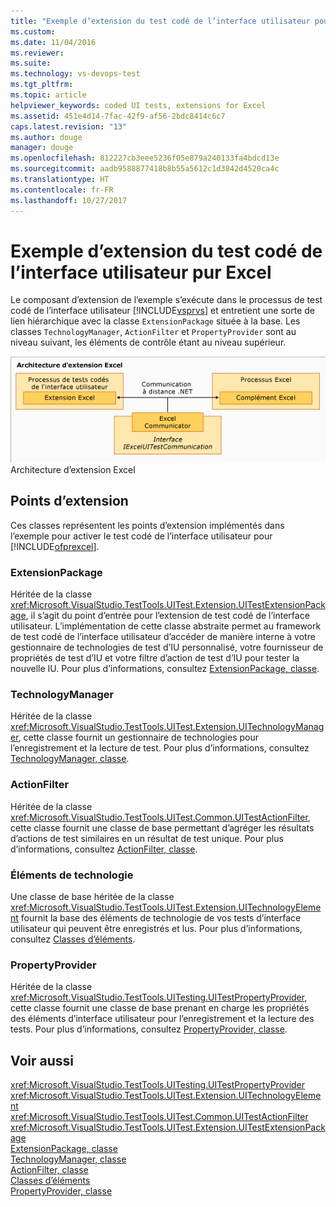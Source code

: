 ```yaml
---
title: "Exemple d’extension du test codé de l’interface utilisateur pour Excel | Microsoft Docs"
ms.custom: 
ms.date: 11/04/2016
ms.reviewer: 
ms.suite: 
ms.technology: vs-devops-test
ms.tgt_pltfrm: 
ms.topic: article
helpviewer_keywords: coded UI tests, extensions for Excel
ms.assetid: 451e4d14-7fac-42f9-af56-2bdc8414c6c7
caps.latest.revision: "13"
ms.author: douge
manager: douge
ms.openlocfilehash: 812227cb3eee5236f05e879a240133fa4bdcd13e
ms.sourcegitcommit: aadb9588877418b8b55a5612c1d3842d4520ca4c
ms.translationtype: HT
ms.contentlocale: fr-FR
ms.lasthandoff: 10/27/2017
---
```

# <a name="sample-coded-ui-test-extension-for-excel"></a>Exemple d’extension du test codé de l’interface utilisateur pur Excel
Le composant d’extension de l’exemple s’exécute dans le processus de test codé de l’interface utilisateur [!INCLUDE[vsprvs](../code-quality/includes/vsprvs_md.md)] et entretient une sorte de lien hiérarchique avec la classe `ExtensionPackage` située à la base. Les classes `TechnologyManager`, `ActionFilter` et `PropertyProvider` sont au niveau suivant, les éléments de contrôle étant au niveau supérieur.  
  
 ![Architecture d’extension de test Excel](../test/media/excel_extarch.png "Excel_ExtArch")  
Architecture d’extension Excel  
  
## <a name="extension-points"></a>Points d’extension  
 Ces classes représentent les points d’extension implémentés dans l’exemple pour activer le test codé de l’interface utilisateur pour [!INCLUDE[ofprexcel](../test/includes/ofprexcel_md.md)].  
  
### <a name="extensionpackage"></a>ExtensionPackage  
 Héritée de la classe <xref:Microsoft.VisualStudio.TestTools.UITest.Extension.UITestExtensionPackage>, il s’agit du point d’entrée pour l’extension de test codé de l’interface utilisateur. L’implémentation de cette classe abstraite permet au framework de test codé de l’interface utilisateur d’accéder de manière interne à votre gestionnaire de technologies de test d’IU personnalisé, votre fournisseur de propriétés de test d’IU et votre filtre d’action de test d’IU pour tester la nouvelle IU. Pour plus d’informations, consultez [ExtensionPackage, classe](../test/sample-excel-extension-extensionpackage-class.md).  
  
### <a name="technologymanager"></a>TechnologyManager  
 Héritée de la classe <xref:Microsoft.VisualStudio.TestTools.UITest.Extension.UITechnologyManager>, cette classe fournit un gestionnaire de technologies pour l’enregistrement et la lecture de test. Pour plus d’informations, consultez [TechnologyManager, classe](../test/sample-excel-extension-technologymanager-class.md).  
  
### <a name="actionfilter"></a>ActionFilter  
 Héritée de la classe <xref:Microsoft.VisualStudio.TestTools.UITest.Common.UITestActionFilter>, cette classe fournit une classe de base permettant d’agréger les résultats d’actions de test similaires en un résultat de test unique. Pour plus d’informations, consultez [ActionFilter, classe](../test/sample-excel-extension-actionfilter-class.md).  
  
### <a name="technology-elements"></a>Éléments de technologie  
 Une classe de base héritée de la classe <xref:Microsoft.VisualStudio.TestTools.UITest.Extension.UITechnologyElement> fournit la base des éléments de technologie de vos tests d’interface utilisateur qui peuvent être enregistrés et lus. Pour plus d’informations, consultez [Classes d’éléments](../test/sample-excel-extension-element-classes.md).  
  
### <a name="propertyprovider"></a>PropertyProvider  
 Héritée de la classe <xref:Microsoft.VisualStudio.TestTools.UITesting.UITestPropertyProvider>, cette classe fournit une classe de base prenant en charge les propriétés des éléments d’interface utilisateur pour l’enregistrement et la lecture des tests. Pour plus d’informations, consultez [PropertyProvider, classe](../test/sample-excel-extension-propertyprovider-class.md).  
  
## <a name="see-also"></a>Voir aussi  
 <xref:Microsoft.VisualStudio.TestTools.UITesting.UITestPropertyProvider>   
 <xref:Microsoft.VisualStudio.TestTools.UITest.Extension.UITechnologyElement>   
 <xref:Microsoft.VisualStudio.TestTools.UITest.Common.UITestActionFilter>   
 <xref:Microsoft.VisualStudio.TestTools.UITest.Extension.UITestExtensionPackage>   
 [ExtensionPackage, classe](../test/sample-excel-extension-extensionpackage-class.md)   
 [TechnologyManager, classe](../test/sample-excel-extension-technologymanager-class.md)   
 [ActionFilter, classe](../test/sample-excel-extension-actionfilter-class.md)   
 [Classes d’éléments](../test/sample-excel-extension-element-classes.md)   
 [PropertyProvider, classe](../test/sample-excel-extension-propertyprovider-class.md)
